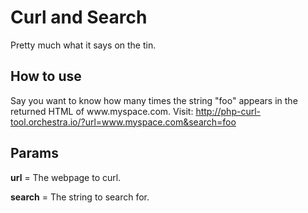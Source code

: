 Curl and Search
===============

<p>Pretty much what it says on the tin. </p>

<h2>How to use</h2>

<p>Say you want to know how many times the string "foo" appears in the returned HTML of www.myspace.com. Visit: <a href="http://php-curl-tool.orchestra.io/?url=www.myspace.com&amp;searc=foo">http://php-curl-tool.orchestra.io/?url=www.myspace.com&amp;search=foo</a></p>

<h2>Params</h2>

<p><strong>url</strong> = The webpage to curl. </p>

<p><strong>search</strong> = The string to search for. </p>
